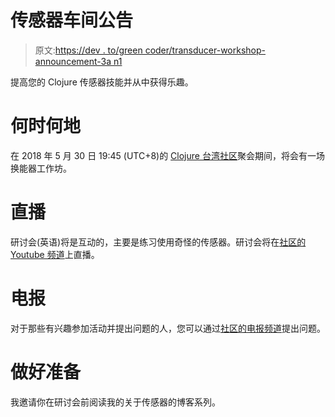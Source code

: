 # 传感器车间公告

> 原文:[https://dev . to/green coder/transducer-workshop-announcement-3a n1](https://dev.to/greencoder/transducer-workshop-announcement-3an1)

提高您的 Clojure 传感器技能并从中获得乐趣。

# 何时何地

在 2018 年 5 月 30 日 19:45 (UTC+8)的 [Clojure 台湾社区](https://clojure.tw/)聚会期间，将会有一场换能器工作坊。

# 直播

研讨会(英语)将是互动的，主要是练习使用奇怪的传感器。研讨会将在[社区的 Youtube 频道](https://www.youtube.com/channel/UCuhNAPxr-iYeXcuT3qWg8Dw)上直播。

# 电报

对于那些有兴趣参加活动并提出问题的人，您可以通过[社区的电报频道](https://clojure.tw/tg)提出问题。

# 做好准备

我邀请你在研讨会前阅读我的关于传感器的博客系列。